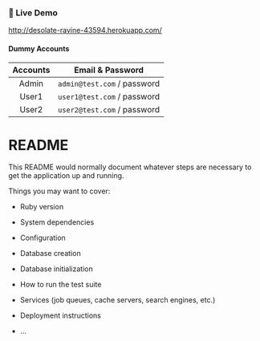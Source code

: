 ### 🚀 Live Demo

http://desolate-ravine-43594.herokuapp.com/

#### Dummy Accounts

| Accounts |      Email & Password       |
| :------: | :-------------------------: |
|  Admin   | `admin@test.com` / password |
|  User1   | `user1@test.com` / password |
|  User2   | `user2@test.com` / password |

# README

This README would normally document whatever steps are necessary to get the
application up and running.

Things you may want to cover:

- Ruby version

- System dependencies

- Configuration

- Database creation

- Database initialization

- How to run the test suite

- Services (job queues, cache servers, search engines, etc.)

- Deployment instructions

- ...
